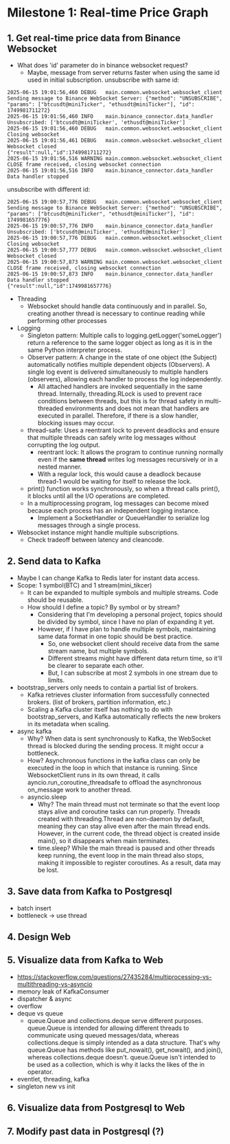 # Milestone 1: Real-time Price Graph

## 1. Get real-time price data from Binance Websocket
- What does 'id' parameter do in binance websocket request?
  - Maybe, message from server returns faster when using the same id used in initial subscription.
unsubscribe with same id:
```
2025-06-15 19:01:56,460 DEBUG	main.common.websocket.websocket_client 	 Sending message to Binance WebSocket Server: {"method": "UNSUBSCRIBE", "params": ["btcusdt@miniTicker", "ethusdt@miniTicker"], "id": 1749981711272}
2025-06-15 19:01:56,460 INFO	main.binance_connector.data_handler 	 Unsubscribed: ['btcusdt@miniTicker', 'ethusdt@miniTicker']
2025-06-15 19:01:56,460 DEBUG	main.common.websocket.websocket_client 	 Closing websocket
2025-06-15 19:01:56,461 DEBUG	main.common.websocket.websocket_client 	 Websocket closed
{"result":null,"id":1749981711272}
2025-06-15 19:01:56,516 WARNING	main.common.websocket.websocket_client 	 CLOSE frame received, closing websocket connection
2025-06-15 19:01:56,516 INFO	main.binance_connector.data_handler 	 Data handler stopped
```

unsubscribe with different id:
```
2025-06-15 19:00:57,776 DEBUG	main.common.websocket.websocket_client 	 Sending message to Binance WebSocket Server: {"method": "UNSUBSCRIBE", "params": ["btcusdt@miniTicker", "ethusdt@miniTicker"], "id": 1749981657776}
2025-06-15 19:00:57,776 INFO	main.binance_connector.data_handler 	 Unsubscribed: ['btcusdt@miniTicker', 'ethusdt@miniTicker']
2025-06-15 19:00:57,776 DEBUG	main.common.websocket.websocket_client 	 Closing websocket
2025-06-15 19:00:57,777 DEBUG	main.common.websocket.websocket_client 	 Websocket closed
2025-06-15 19:00:57,873 WARNING	main.common.websocket.websocket_client 	 CLOSE frame received, closing websocket connection
2025-06-15 19:00:57,873 INFO	main.binance_connector.data_handler 	 Data handler stopped
{"result":null,"id":1749981657776}
```

- Threading
  - Websocket should handle data continuously and in parallel. So, creating another thread is necessary to continue reading while performing other processes
- Logging
  - Singleton pattern: Multiple calls to logging.getLogger('someLogger') return a reference to the same logger object as long as it is in the same Python interpreter process.
  - Observer pattern: A change in the state of one object (the Subject) automatically notifies multiple dependent objects (Observers). A single log event is delivered simultaneously to multiple handlers (observers), allowing each handler to process the log independently.
    - All attached handlers are invoked sequentially in the same thread. Internally, threading.RLock is used to prevent race conditions between threads, but this is for thread safety in multi-threaded environments and does not mean that handlers are executed in parallel. Therefore, if there is a slow handler, blocking issues may occur.
  - thread-safe: Uses a reentrant lock to prevent deadlocks and ensure that multiple threads can safely write log messages without corrupting the log output.
    - reentrant lock: It allows the program to continue running normally even if the **same thread** writes log messages recursively or in a nested manner.
    - With a regular lock, this would cause a deadlock because thread-1 would be waiting for itself to release the lock.
  - print() function works synchronously, so when a thread calls print(), it blocks until all the I/O operations are completed.
  - In a multiprocessing program, log messages can become mixed because each process has an independent logging instance.
    - Implement a SocketHandler or QueueHandler to serialize log messages through a single process.
- Websocket instance might handle multiple subscriptions. 
  - Check tradeoff between latency and cleancode. 
## 2. Send data to Kafka
- Maybe I can change Kafka to Redis later for instant data access.
- Scope: 1 symbol(BTC) and 1 stream(mini_tikcer) 
  - It can be expanded to multiple symbols and multiple streams. Code should be reusable.
  - How should I define a topic? By symbol or by stream?
    - Considering that I'm developing a personal project, topics should be divided by symbol, since I have no plan of expanding it yet.
    - However, if I have plan to handle multiple symbols, maintaining same data format in one topic should be best practice.
      - So, one websocket client should receive data from the same stream name, but multiple symbols.
      - Different streams might have different data return time, so it'll be clearer to separate each other.
      - But, I can subscribe at most 2 symbols in one stream due to limits. 
- bootstrap_servers only needs to contain a partial list of brokers. 
  - Kafka retrieves cluster information from successfully connected brokers. (list of brokers, partition information, etc.)
  - Scaling a Kafka cluster itself has nothing to do with bootstrap_servers, and Kafka automatically reflects the new brokers in its metadata when scaling.
- async kafka
  - Why? When data is sent synchronously to Kafka, the WebSocket thread is blocked during the sending process. It might occur a bottleneck.
  - How? Asynchronous functions in the kafka class can only be executed in the loop in which that instance is running. Since WebsocketClient runs in its own thread, it calls ayncio.run_coroutine_threadsafe to offload the asynchronous on_message work to another thread.
  - asyncio.sleep
    - Why? The main thread must not terminate so that the event loop stays alive and coroutine tasks can run properly. Threads created with threading.Thread are non-daemon by default, meaning they can stay alive even after the main thread ends. However, in the current code, the thread object is created inside main(), so it disappears when main terminates. 
    - time.sleep? While the main thread is paused and other threads keep running, the event loop in the main thread also stops, making it impossible to register coroutines. As a result, data may be lost.
## 3. Save data from Kafka to Postgresql
- batch insert
- bottleneck -> use thread
## 4. Design Web

## 5. Visualize data from Kafka to Web
- https://stackoverflow.com/questions/27435284/multiprocessing-vs-multithreading-vs-asyncio
- memory leak of KafkaConsumer
- dispatcher & async
- overflow
- deque vs queue
  - queue.Queue and collections.deque serve different purposes. queue.Queue is intended for allowing different threads to communicate using queued messages/data, whereas collections.deque is simply intended as a data structure. That's why queue.Queue has methods like put_nowait(), get_nowait(), and join(), whereas collections.deque doesn't. queue.Queue isn't intended to be used as a collection, which is why it lacks the likes of the in operator.
- eventlet, threading, kafka 
- singleton new vs init
## 6. Visualize data from Postgresql to Web

## 7. Modify past data in Postgresql (?)